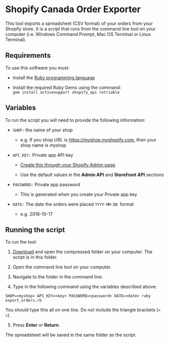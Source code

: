 # Shopify Canada Order Exporter

This tool exports a spreadsheet (CSV format) of your orders from your
Shopify store. It is a script that runs from the command line tool on
your computer (i.e. Windows Command Prompt, Mac OS Terminal or Linux
Terminal).

## Requirements

To use this software you must:

-   Install the [Ruby programming
    language](https://www.ruby-lang.org/en/documentation/installation/)

-   Install the required Ruby Gems using the command:\
    `gem install activesupport shopify_api retriable`

## Variables

To run the script you will need to provide the following information:

-   `SHOP:` the name of your shop

    -   e.g. If you shop URL is https://myshop.myshopify.com, then your
        shop name is myshop

-   `API_KEY:` Private app API key

    -   [Create this through your Shopify Admin
        page](https://help.shopify.com/en/manual/apps/private-apps).

    -   Use the default values in the **Admin API** and **Storefront API** sections

-   `PASSWORD:` Private app password

    -   This is generated when you create your Private app key

-   `DATE:` The date the orders were placed `YYYY-MM-DD `format

    -   e.g. 2018-10-17

## Running the script

To run the tool:

1.  [Download](https://github.com/coreymartella/shopify_order_exporter/archive/master.zip)
    and open the compressed folder on your computer. The script is in
    this folder.

2.  Open the command line tool on your computer.

3.  Navigate to the folder in the command line.

4.  Type in the following command using the variables described above:

`SHOP=<myshop> API_KEY=<key> PASSWORD=<password> DATE=<date> ruby export_orders.rb`

You should type this all on one line. Do not include the triangle brackets (`< >`).

5.  Press **Enter** or **Return**.

The spreadsheet will be saved in the same folder as the script.
